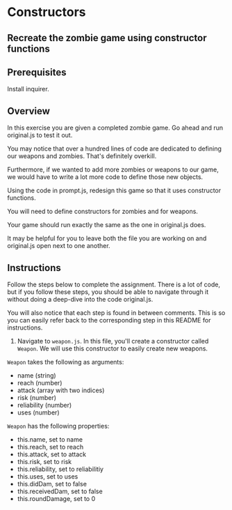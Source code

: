 # Constructors

## Recreate the zombie game using constructor functions

## Prerequisites
Install inquirer.

## Overview
In this exercise you are given a completed zombie game. Go ahead and run original.js to test it out.

You may notice that over a hundred lines of code are dedicated to defining our weapons and zombies. That's definitely overkill.

Furthermore, if we wanted to add more zombies or weapons to our game, we would have to write a lot more code to define those new objects.

Using the code in prompt.js, redesign this game so that it uses constructor functions. 

You will need to define constructors for zombies and for weapons.

Your game should run exactly the same as the one in original.js does.

It may be helpful for you to leave both the file you are working on and original.js open next to one another.


## Instructions
Follow the steps below to complete the assignment. There is a lot of code, but if you follow these steps, you should be able to navigate through it without doing a deep-dive into the code original.js.

You will also notice that each step is found in between comments. This is so you can easily refer back to the corresponding step in this README for instructions. 

1. Navigate to `weapon.js`. In this file, you'll create a constructor called `Weapon`. We will use this constructor to easily create new weapons.

`Weapon` takes the following as arguments:
- name (string)
- reach (number)
- attack (array with two indices)
- risk (number)
- reliability (number)
- uses (number)

`Weapon` has the following properties:
- this.name, set to name 
- this.reach, set to reach
- this.attack, set to attack
- this.risk, set to risk
- this.reliability, set to reliabilitiy
- this.uses, set to uses
- this.didDam, set to false
- this.receivedDam, set to false
- this.roundDamage, set to 0